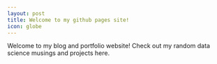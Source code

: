 ```yaml
---
layout: post
title: Welcome to my github pages site!
icon: globe
---
```


Welcome to my blog and portfolio website! Check out my random data science musings and projects here.

